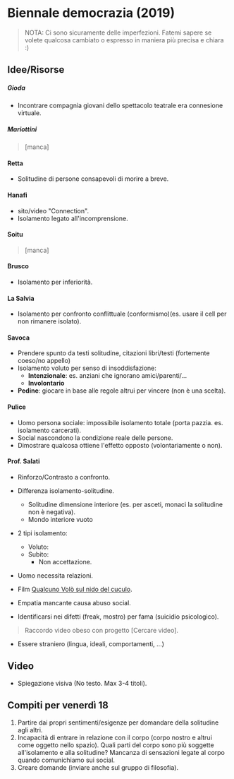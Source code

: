 # Biennale democrazia (2019)

> NOTA: Ci sono sicuramente delle imperfezioni. Fatemi sapere se volete qualcosa cambiato o espresso in maniera più precisa e chiara :)

## Idee/Risorse

##### Gioda
- Incontrare compagnia giovani dello spettacolo teatrale era connesione virtuale.

##### Mariottini
> [manca]

#### Retta
- Solitudine di persone consapevoli di morire a breve.

#### Hanafi
- sito/video "Connection".
- Isolamento legato all'incomprensione.

#### Soitu
> [manca]

#### Brusco
- Isolamento per inferiorità.

#### La Salvia
- Isolamento per confronto conflittuale (conformismo)(es. usare il cell per non rimanere isolato).

#### Savoca
- Prendere spunto da testi solitudine, citazioni libri/testi (fortemente coeso/no appello)
- Isolamento voluto per senso di insoddisfazione:
	- <b>Intenzionale</b>: es. anziani che ignorano amici/parenti/...
	- <b>Involontario</b>
- <b>Pedine</b>: giocare in base alle regole altrui per vincere (non è una scelta). 

#### Pulice
- Uomo persona sociale: impossibile isolamento totale (porta pazzia. es. isolamento carcerati).
- Social nascondono la condizione reale delle persone.
- Dimostrare qualcosa ottiene l'effetto opposto (volontariamente o non).

#### Prof. Salati
- Rinforzo/Contrasto a confronto.
- Differenza isolamento-solitudine.
	- Solitudine dimensione interiore (es. per asceti, monaci la solitudine non è negativa).
	- Mondo interiore vuoto

- 2 tipi isolamento:
	- Voluto: 
	- Subito:
		- Non accettazione.

- Uomo necessita relazioni.
- Film <a href="https://it.wikipedia.org/wiki/Qualcuno_vol%C3%B2_sul_nido_del_cuculo">Qualcuno Volò sul nido del cuculo</a>.
- Empatia mancante causa abuso social.
- Identificarsi nei difetti (freak, mostro) per fama (suicidio psicologico).

> Raccordo video obeso con progetto [Cercare video].

- Essere straniero (lingua, ideali, comportamenti, ...)

## Video

- Spiegazione visiva (No testo. Max 3-4 titoli).

## Compiti per venerdì 18
1. Partire dai propri sentimenti/esigenze per domandare della solitudine agli altri.
2. Incapacità di entrare in relazione con il corpo (corpo nostro e altrui come oggetto nello spazio). Quali parti del corpo sono più soggette all'isolamento e alla solitudine? Mancanza di sensazioni legate al corpo quando comunichiamo sui social.
3. Creare domande (inviare anche sul gruppo di filosofia).
